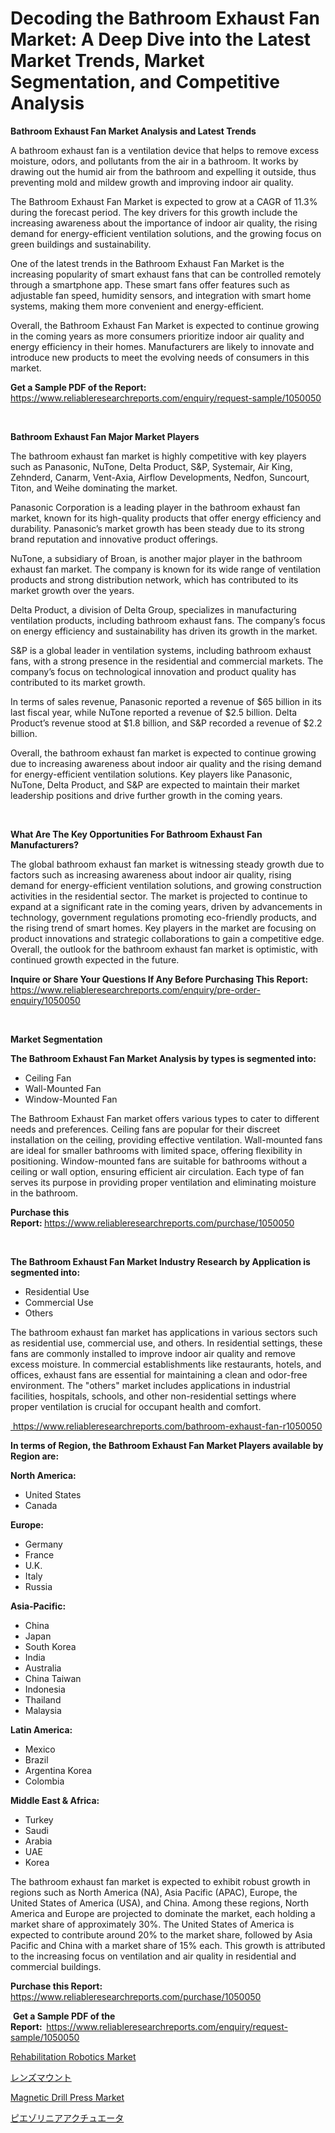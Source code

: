 <p><h1>Decoding the Bathroom Exhaust Fan Market: A Deep Dive into the Latest Market Trends, Market Segmentation, and Competitive Analysis</h1></p><p><strong>Bathroom Exhaust Fan Market Analysis and Latest Trends</strong></p>
<p><p>A bathroom exhaust fan is a ventilation device that helps to remove excess moisture, odors, and pollutants from the air in a bathroom. It works by drawing out the humid air from the bathroom and expelling it outside, thus preventing mold and mildew growth and improving indoor air quality.</p><p>The Bathroom Exhaust Fan Market is expected to grow at a CAGR of 11.3% during the forecast period. The key drivers for this growth include the increasing awareness about the importance of indoor air quality, the rising demand for energy-efficient ventilation solutions, and the growing focus on green buildings and sustainability.</p><p>One of the latest trends in the Bathroom Exhaust Fan Market is the increasing popularity of smart exhaust fans that can be controlled remotely through a smartphone app. These smart fans offer features such as adjustable fan speed, humidity sensors, and integration with smart home systems, making them more convenient and energy-efficient.</p><p>Overall, the Bathroom Exhaust Fan Market is expected to continue growing in the coming years as more consumers prioritize indoor air quality and energy efficiency in their homes. Manufacturers are likely to innovate and introduce new products to meet the evolving needs of consumers in this market.</p></p>
<p><strong>Get a Sample PDF of the Report:&nbsp;</strong> <a href="https://www.reliableresearchreports.com/enquiry/request-sample/1050050">https://www.reliableresearchreports.com/enquiry/request-sample/1050050</a></p>
<p>&nbsp;</p>
<p><strong>Bathroom Exhaust Fan Major Market Players</strong></p>
<p><p>The bathroom exhaust fan market is highly competitive with key players such as Panasonic, NuTone, Delta Product, S&P, Systemair, Air King, Zehnderd, Canarm, Vent-Axia, Airflow Developments, Nedfon, Suncourt, Titon, and Weihe dominating the market.</p><p>Panasonic Corporation is a leading player in the bathroom exhaust fan market, known for its high-quality products that offer energy efficiency and durability. Panasonic’s market growth has been steady due to its strong brand reputation and innovative product offerings.</p><p>NuTone, a subsidiary of Broan, is another major player in the bathroom exhaust fan market. The company is known for its wide range of ventilation products and strong distribution network, which has contributed to its market growth over the years.</p><p>Delta Product, a division of Delta Group, specializes in manufacturing ventilation products, including bathroom exhaust fans. The company’s focus on energy efficiency and sustainability has driven its growth in the market.</p><p>S&P is a global leader in ventilation systems, including bathroom exhaust fans, with a strong presence in the residential and commercial markets. The company’s focus on technological innovation and product quality has contributed to its market growth.</p><p>In terms of sales revenue, Panasonic reported a revenue of $65 billion in its last fiscal year, while NuTone reported a revenue of $2.5 billion. Delta Product’s revenue stood at $1.8 billion, and S&P recorded a revenue of $2.2 billion.</p><p>Overall, the bathroom exhaust fan market is expected to continue growing due to increasing awareness about indoor air quality and the rising demand for energy-efficient ventilation solutions. Key players like Panasonic, NuTone, Delta Product, and S&P are expected to maintain their market leadership positions and drive further growth in the coming years.</p></p>
<p>&nbsp;</p>
<p><strong>What Are The Key Opportunities For Bathroom Exhaust Fan Manufacturers?</strong></p>
<p><p>The global bathroom exhaust fan market is witnessing steady growth due to factors such as increasing awareness about indoor air quality, rising demand for energy-efficient ventilation solutions, and growing construction activities in the residential sector. The market is projected to continue to expand at a significant rate in the coming years, driven by advancements in technology, government regulations promoting eco-friendly products, and the rising trend of smart homes. Key players in the market are focusing on product innovations and strategic collaborations to gain a competitive edge. Overall, the outlook for the bathroom exhaust fan market is optimistic, with continued growth expected in the future.</p></p>
<p><strong>Inquire or Share Your Questions If Any Before Purchasing This Report:</strong> <a href="https://www.reliableresearchreports.com/enquiry/pre-order-enquiry/1050050">https://www.reliableresearchreports.com/enquiry/pre-order-enquiry/1050050</a></p>
<p>&nbsp;</p>
<p><strong>Market Segmentation</strong></p>
<p><strong>The Bathroom Exhaust Fan Market Analysis by types is segmented into:</strong></p>
<p><ul><li>Ceiling Fan</li><li>Wall-Mounted Fan</li><li>Window-Mounted Fan</li></ul></p>
<p><p>The Bathroom Exhaust Fan market offers various types to cater to different needs and preferences. Ceiling fans are popular for their discreet installation on the ceiling, providing effective ventilation. Wall-mounted fans are ideal for smaller bathrooms with limited space, offering flexibility in positioning. Window-mounted fans are suitable for bathrooms without a ceiling or wall option, ensuring efficient air circulation. Each type of fan serves its purpose in providing proper ventilation and eliminating moisture in the bathroom.</p></p>
<p><strong>Purchase this Report:&nbsp;</strong><a href="https://www.reliableresearchreports.com/purchase/1050050">https://www.reliableresearchreports.com/purchase/1050050</a></p>
<p>&nbsp;</p>
<p><strong>The Bathroom Exhaust Fan Market Industry Research by Application is segmented into:</strong></p>
<p><ul><li>Residential Use</li><li>Commercial Use</li><li>Others</li></ul></p>
<p><p>The bathroom exhaust fan market has applications in various sectors such as residential use, commercial use, and others. In residential settings, these fans are commonly installed to improve indoor air quality and remove excess moisture. In commercial establishments like restaurants, hotels, and offices, exhaust fans are essential for maintaining a clean and odor-free environment. The "others" market includes applications in industrial facilities, hospitals, schools, and other non-residential settings where proper ventilation is crucial for occupant health and comfort.</p></p>
<p><a href="https://www.reliableresearchreports.com/bathroom-exhaust-fan-r1050050">&nbsp;https://www.reliableresearchreports.com/bathroom-exhaust-fan-r1050050</a></p>
<p><strong>In terms of Region, the Bathroom Exhaust Fan Market Players available by Region are:</strong></p>
<p>
    <p> <strong> North America: </strong>
        <ul>
            <li>United States</li>
            <li>Canada</li>
        </ul>
        </p> 
    <p> <strong> Europe: </strong>
        <ul>
            <li>Germany</li>
            <li>France</li>
            <li>U.K.</li>
            <li>Italy</li>
            <li>Russia</li>
        </ul>
        </p> 
    <p> <strong> Asia-Pacific: </strong>
        <ul>
            <li>China</li>
            <li>Japan</li>
            <li>South Korea</li>
            <li>India</li>
            <li>Australia</li>
            <li>China Taiwan</li>
            <li>Indonesia</li>
            <li>Thailand</li>
            <li>Malaysia</li>
        </ul>
        </p> 
    <p> <strong> Latin America: </strong>
        <ul>
            <li>Mexico</li>
            <li>Brazil</li>
            <li>Argentina Korea</li>
            <li>Colombia</li>
        </ul>
        </p> 
    <p> <strong> Middle East & Africa: </strong>
        <ul>
            <li>Turkey</li>
            <li>Saudi</li>
            <li>Arabia</li>
            <li>UAE</li>
            <li>Korea</li>
        </ul>
    </p>
    </p>
<p><p>The bathroom exhaust fan market is expected to exhibit robust growth in regions such as North America (NA), Asia Pacific (APAC), Europe, the United States of America (USA), and China. Among these regions, North America and Europe are projected to dominate the market, each holding a market share of approximately 30%. The United States of America is expected to contribute around 20% to the market share, followed by Asia Pacific and China with a market share of 15% each. This growth is attributed to the increasing focus on ventilation and air quality in residential and commercial buildings.</p></p>
<p><strong>Purchase this Report: </strong><a href="https://www.reliableresearchreports.com/purchase/1050050">https://www.reliableresearchreports.com/purchase/1050050</a></p>
<p>&nbsp;<strong>Get a Sample PDF of the Report:&nbsp;&nbsp;</strong><a href="https://www.reliableresearchreports.com/enquiry/request-sample/1050050">https://www.reliableresearchreports.com/enquiry/request-sample/1050050</a></p>
<p><strong></strong></p>
<p><p><a href="https://github.com/nicoletavirag/Market-Research-Report-List-3/blob/main/rehabilitation-robotics-market.md">Rehabilitation Robotics Market</a></p><p><a href="https://github.com/one-cool-chick/Market-Research-Report-List-1/blob/main/150521530274.md">レンズマウント</a></p><p><a href="https://github.com/redneck06/Market-Research-Report-List-3/blob/main/magnetic-drill-press-market.md">Magnetic Drill Press Market</a></p><p><a href="https://github.com/luffiazaza/Market-Research-Report-List-1/blob/main/998949530273.md">ピエゾリニアアクチュエータ</a></p></p>